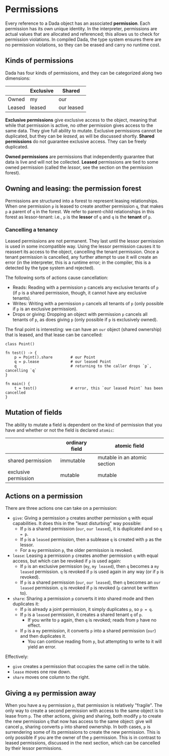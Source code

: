 # Permissions

Every reference to a Dada object has an associated **permission**. Each permission has its own unique identity. In the interpreter, permissions are actual values that are allocated and referenced; this allows us to check for permission violations. In compiled Dada, the type system ensures there are no permission violations, so they can be erased and carry no runtime cost.

## Kinds of permissions

Dada has four kinds of permissions, and they can be categorized along two dimensions:

|        | Exclusive | Shared     |
| ------ | --------- | ---------- |
| Owned  | my        | our        |
| Leased | leased    | our leased |

**Exclusive permissions** give exclusive access to the object, meaning that while that permission is active, no other permission gives access to the same data. They give full ability to mutate. Exclusive permissions cannot be duplicated, but they can be *leased*, as will be discussed shortly. **Shared permissions** do not guarantee exclusive access. They can be freely duplicated.

**Owned permissions** are permissions that independently guarantee that data is live and will not be collected. **Leased** permissions are tied to some owned permission (called the *lessor*, see the section on the permission forest).

## Owning and leasing: the permission forest

Permissions are structured into a forest to represent leasing relationships. When one permission `p` is leased to create another permission `q`, that makes `p` a parent of `q` in the forest. We refer to parent-child relationships in this forest as lessor-tenant: i.e., `p` is the **lessor** of `q` and `q` is the **tenant** of `p`.

### Cancelling a tenancy

Leased permissions are not permanent. They last until the lessor permission is used in some incompatible way. Using the lessor permission causes it to reassert its access to the object, cancelling the tenant permission. Once a tenant permission is cancelled, any further attempt to use it will create an error (in the interpreter, this is a runtime error; in the compiler, this is a detected by the type system and rejected).

The following sorts of actions cause cancellation:

* Reads: Reading with a permission `p` cancels any exclusive tenants of `p` (if `p` is a shared permission, though, it cannot have any exclusive tenants).
* Writes: Writing with a permission `p` cancels all tenants of `p` (only possible if `p` is an exclusive permission).
* Drops or giving: Dropping an object with permission `p` cancels all tenants of `p`, as does giving `p` (only possible if `p` is exclusively owned).

The final point is interesting: we can have an `our` object (shared ownership) that is leased, and that lease can be cancelled:

```
class Point()

fn test() -> {
    p = Point().share        # our Point
    q = p.lease              # our leased Point
    q                        # returning to the caller drops `p`, cancelling `q`
}

fn main() {
    t = test()               # error, this `our leased Point` has been cancelled
}
```

## Mutation of fields

The ability to mutate a field is dependent on the kind of permission that you have and whether or not the field is declared `atomic`:

|                      | ordinary field | atomic field                 |
| -------------------- | -------------- | ---------------------------- |
| shared permission    | immutable      | mutable in an atomic section |
| exclusive permission | mutable        | mutable                      |



## Actions on a permission

There are three actions one can take on a permission:

* `give`: Giving a permission `p` creates another permission `q` with equal capabilities. It does this in the "least disturbing" way possible:
    * If `p` is a shared permission (`our`, `our leased`), it is duplicated and so `q = p`.
    * If `p` is a `leased` permission, then a sublease `q` is created with `p` as the lessor.
    * For a `my` permission `p`, the older permission is revoked.
* `lease`: Leasing a permission `p` creates another permission `q` with equal access, but which can be revoked if `p` is used again:
    * If `p` is an exclusive permission (`my`, `my leased`), then `q` becomes a `my leased` permission. `q` is revoked if `p` is used again in any way (or if `p` is revoked).
    * If `p` is a shared permission (`our`, `our leased`), then `q` becomes an `our leased` permission. `q` is revoked if `p` is revoked (`p` cannot be written to).
* `share`: Sharing a permission `p` converts it into shared mode and then duplicates it:
    * If `p` is already a joint permission, it simply duplicates `p`, so `p = q`.
    * If `p` is a `leased` permission, it creates a shared tenant `q` of `p`.
        * If you write to `p` again, then `q` is revoked; reads from `p` have no effect.
    * If `p` is a `my` permission, it converts `p` into a shared permission (`our`) and then duplicates it.
        * You can continue reading from `p`, but attempting to write to it will yield an error.

Effectively:

* `give` creates a permission that occupies the same cell in the table.
* `lease` moves one row down.
* `share` moves one column to the right.

## Giving a `my` permission away

When you have a `my` permission `p`, that permission is relatively "fragile". The only way to create a second permission with access to the same object is to lease from `p`. The other actions, giving and sharing, both modify `p` to create the new permission `q` that now has access to the same object: give will cancel `p`, sharing converts `p` into shared ownership. In both cases, `p` is surrendering some of its permissions to create the new permission. This is only possible if you are the owner of the `p` permission. This is in contrast to leased permissions, discussed in the next section, which can be cancelled by their lessor permissions.
